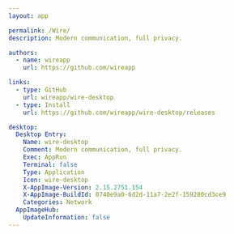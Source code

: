 ```yaml
---
layout: app

permalink: /Wire/
description: Modern communication, full privacy.

authors:
  - name: wireapp
    url: https://github.com/wireapp

links:
  - type: GitHub
    url: wireapp/wire-desktop
  - type: Install
    url: https://github.com/wireapp/wire-desktop/releases

desktop:
  Desktop Entry:
    Name: wire-desktop
    Comment: Modern communication, full privacy.
    Exec: AppRun
    Terminal: false
    Type: Application
    Icon: wire-desktop
    X-AppImage-Version: 2.15.2751.154
    X-AppImage-BuildId: 0740e9a0-6d2d-11a7-2e2f-159280cd3ce9
    Categories: Network
  AppImageHub:
    UpdateInformation: false
---
```

